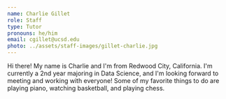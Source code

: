 ```yaml
---
name: Charlie Gillet
role: Staff
type: Tutor
pronouns: he/him
email: cgillet@ucsd.edu
photo: ../assets/staff-images/gillet-charlie.jpg
---
```

Hi there! My name is Charlie and I'm from Redwood City, California. I'm currently a 2nd year majoring in Data Science, and I'm looking forward to meeting and working with everyone! Some of my favorite things to do are playing piano, watching basketball, and playing chess.